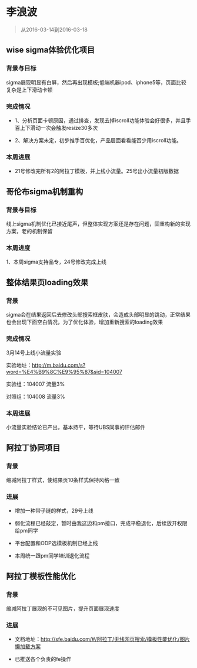 # 李浪波

> 从2016-03-14到2016-03-18

## wise sigma体验优化项目

### 背景与目标

sigma展现明显有白屏，然后再出现模板;低端机器ipod、iphone5等，页面比较复杂是上下滑动卡顿

### 完成情况

* 1、分析页面卡顿原因，通过排查，发现去掉iscroll功能体验会好很多，并且手百上下滑动一次会触发resize30多次

* 2、解决方案未定，初步推手百优化，产品层面看看能否少用iscroll功能。

### 本周进展

* 21号修改完所有2的阿拉丁模板，并上线小流量。25号出小流量初版数据


## 哥伦布sigma机制重构

### 背景与目标

线上sigma机制优化已接近尾声，但整体实现方案还是存在问题，固重构新的实现方案，老的机制保留

### 本周进度

1、本周sigma支持品专，24号修改完成上线



## 整体结果页loading效果

### 背景

sigma会在结果返回后去修改头部搜索框皮肤，会造成头部明显的跳动，正常结果也会出现下面空白情况，为了优化体验，增加重新搜索的loading效果

### 完成情况

3月14号上线小流量实验

实验地址：http://m.baidu.com/s?word=%E4%B9%8C%E9%95%87&sid=104007

实验组：104007 流量3%

对照组：104008 流量3%

### 本周进展

小流量实验结论已产出，基本持平，等待UBS同事的评估邮件

## 阿拉丁协同项目

### 背景

缩减阿拉丁样式，使结果页10条样式保持风格一致

### 进展

* 增加一种带子链的样式，29号上线

* 弱化流程已经敲定，暂时由我这边和pm接口，完成平稳退化，后续放开权限给pm同学

* 平台配置和ODP选模板机制已经上线

* 本周统一跟pm同学培训退化流程

## 阿拉丁模板性能优化

### 背景

缩减阿拉丁展现的不可见图片，提升页面展现速度

### 进展

* 文档地址：http://sfe.baidu.com/#/阿拉丁/无线网页搜索/模板性能优化/图片懒加载方案

* 已推送各个负责的fe操作